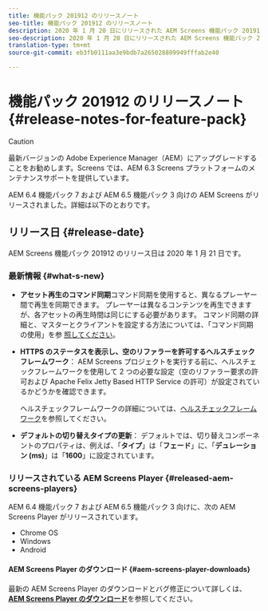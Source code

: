 ```yaml
---
title: 機能パック 201912 のリリースノート
seo-title: 機能パック 201912 のリリースノート
description: 2020 年 1 月 20 日にリリースされた AEM Screens 機能パック 201912 について説明します。
seo-description: 2020 年 1 月 20 日にリリースされた AEM Screens 機能パック 201912 について説明します。
translation-type: tm+mt
source-git-commit: eb3fb0111aa3e9bdb7a265028809949fffab2e40

---
```



# 機能パック 201912 のリリースノート{#release-notes-for-feature-pack}

>[!CAUTION]
>
>最新バージョンの Adobe Experience Manager（AEM）にアップグレードすることをお勧めします。Screens では、AEM 6.3 Screens プラットフォームのメンテナンスサポートを提供しています。

AEM 6.4 機能パック 7 および AEM 6.5 機能パック 3 向けの AEM Screens がリリースされました。詳細は以下のとおりです。

## リリース日 {#release-date}

AEM Screens 機能パック 201912 のリリース日は 2020 年 1 月 21 日です。

### 最新情報 {#what-s-new}

* **アセット再生のコマンド同期**コマンド同期を使用すると、異なるプレーヤー間で再生を同期できます。 プレーヤーは異なるコンテンツを再生できますが、各アセットの再生時間は同じにする必要があります。
コマンド同期の詳細と、マスターとクライアントを設定する方法については、「コマンド同期の使用」を参 [照してください](using-command-sync.md)。

* **HTTPS のステータスを表示し、空のリファラーを許可するヘルスチェックフレームワーク**：
AEM Screens プロジェクトを実行する前に、ヘルスチェックフレームワークを使用して 2 つの必要な設定（空のリファラー要求の許可および Apache Felix Jetty Based HTTP Service の許可）が設定されているかどうかを確認できます。

   ヘルスチェックフレームワークの詳細については、[ヘルスチェックフレームワーク](/help/user-guide/configuring-screens-introduction.md#health-check-framework)を参照してください。

* **デフォルトの切り替えタイプの更新**：
デフォルトでは、切り替えコンポーネントのプロパティは、例えば、「**タイプ**」は「**フェード**」に、「**デュレーション (ms)**」は「**1600**」に設定されています。


### リリースされている AEM Screens Player {#released-aem-screens-players}

AEM 6.4 機能パック 7 および AEM 6.5 機能パック 3 向けに、次の AEM Screens Player がリリースされています。

* Chrome OS
* Windows
* Android

#### AEM Screens Player のダウンロード {#aem-screens-player-downloads}

最新の AEM Screens Player のダウンロードとバグ修正について詳しくは、[**AEM Screens Player のダウンロード&#x200B;**](https://download.macromedia.com/screens/)を参照してください。
